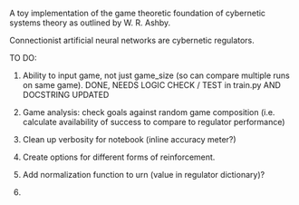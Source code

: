A toy implementation of the game theoretic foundation of cybernetic systems theory as outlined by W. R. Ashby.

Connectionist artificial neural networks are cybernetic regulators.

TO DO:

1.  Ability to input game, not just game_size (so can compare multiple runs on same game).  DONE, NEEDS LOGIC CHECK / TEST in train.py AND DOCSTRING UPDATED

2.  Game analysis: check goals against random game composition (i.e. calculate availability of success to compare to regulator performance)

3.  Clean up verbosity for notebook (inline accuracy meter?)

4.  Create options for different forms of reinforcement.

5.  Add normalization function to urn (value in regulator dictionary)?

6.  